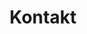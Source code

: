 ---
title: Kontakt
form:
    name: contact
    fields:
        - name: name
          label: Name
          placeholder: Dein Vor- und Nachname
          autofocus: on
          autocomplete: on
          type: text
          validate:
            required: true

        - name: email
          label: E-Mail
          placeholder: Deine Mailadresse
          type: text
          validate:
            rule: email
            required: true

        - name: message
          label: Nachricht
          size: long
          placeholder: Dein Anliegen
          type: textarea
          validate:
            required: true
            
        - name: g-recaptcha-response
          label: Captcha
          type: captcha
          recatpcha_site_key: 6Ld8OQ8TAAAAAOhiyI_D6lB6COlyer76Blx_Fwgo
          recaptcha_not_validated: 'Captcha nicht korrekt!'
          validate:
            required: true

    buttons:
        - type: submit
          value: Absenden
          classes: gdlr-button with-border excerpt-read-more
        - type: reset
          value: Zurücksetzen
          classes: gdlr-button with-border excerpt-read-more

    process:
        - email:
            from: "{{ config.plugins.email.from }}"
            to:
              - "{{ config.plugins.email.from }}"
              - "{{ form.value.email }}"
            subject: "[Anfrage über FvGGAD-Website Kontaktformular] {{ form.value.name|e }}"
            body: "{% include 'forms/data.html.twig' %}"
        - save:
            fileprefix: feedback-
            dateformat: Ymd-His-u
            extension: txt
            body: "{% include 'forms/data.txt.twig' %}"
        - message: Danke für deine Nachricht.
        - display: thankyou
---